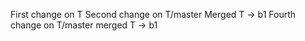 First change on T
Second change on T/master
Merged T -> b1
Fourth change on T/master
merged T -> b1
